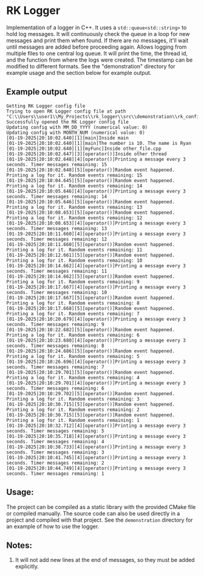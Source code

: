 # RK Logger

Implementation of a logger in C++. It uses a ```std::queue<std::string>``` to hold log messages. It will continuously check the queue in a loop for new messages and print them when found. If there are no messages, it'll wait until messages are added before proceeding again. Allows logging from multiple files to one central log queue. It will print the time, the thread id, and the function from where the logs were created. The timestamp can be modified to different formats. See the "demonstration" directory for example usage and the section below for example output.

## Example output
```
Getting RK Logger config file
Trying to open RK Logger config file at path "C:\\Users\\user1\\My_Projects\\rk_logger\\src\\demonstration\\rk_config.txt"
Successfully opened the RK Logger config file
Updating config with MM_DD_YYYY (numerical value: 0)
Updating config with MONTH_NUM (numerical value: 0)
[01-19-2025|20:10:02.640][1][main]Inside main
[01-19-2025|20:10:02.640][1][main]The number is 10. The name is Ryan
[01-19-2025|20:10:02.640][1][myFunc]Inside other_file.cpp
[01-19-2025|20:10:02.647][3][operator()]Inside other thread
[01-19-2025|20:10:02.648][4][operator()]Printing a message every 3 seconds. Timer messages remaining: 15
[01-19-2025|20:10:02.648][5][operator()]Random event happened. Printing a log for it. Random events remaining: 15
[01-19-2025|20:10:04.645][5][operator()]Random event happened. Printing a log for it. Random events remaining: 14
[01-19-2025|20:10:05.646][4][operator()]Printing a message every 3 seconds. Timer messages remaining: 14
[01-19-2025|20:10:05.646][5][operator()]Random event happened. Printing a log for it. Random events remaining: 13
[01-19-2025|20:10:08.653][5][operator()]Random event happened. Printing a log for it. Random events remaining: 12
[01-19-2025|20:10:08.653][4][operator()]Printing a message every 3 seconds. Timer messages remaining: 13
[01-19-2025|20:10:11.660][4][operator()]Printing a message every 3 seconds. Timer messages remaining: 12
[01-19-2025|20:10:11.660][5][operator()]Random event happened. Printing a log for it. Random events remaining: 11
[01-19-2025|20:10:12.661][5][operator()]Random event happened. Printing a log for it. Random events remaining: 10
[01-19-2025|20:10:14.662][4][operator()]Printing a message every 3 seconds. Timer messages remaining: 11
[01-19-2025|20:10:14.662][5][operator()]Random event happened. Printing a log for it. Random events remaining: 9
[01-19-2025|20:10:17.667][4][operator()]Printing a message every 3 seconds. Timer messages remaining: 10
[01-19-2025|20:10:17.667][5][operator()]Random event happened. Printing a log for it. Random events remaining: 8
[01-19-2025|20:10:17.668][5][operator()]Random event happened. Printing a log for it. Random events remaining: 7
[01-19-2025|20:10:20.679][4][operator()]Printing a message every 3 seconds. Timer messages remaining: 9
[01-19-2025|20:10:22.682][5][operator()]Random event happened. Printing a log for it. Random events remaining: 6
[01-19-2025|20:10:23.680][4][operator()]Printing a message every 3 seconds. Timer messages remaining: 8
[01-19-2025|20:10:24.686][5][operator()]Random event happened. Printing a log for it. Random events remaining: 5
[01-19-2025|20:10:26.696][4][operator()]Printing a message every 3 seconds. Timer messages remaining: 7
[01-19-2025|20:10:29.701][5][operator()]Random event happened. Printing a log for it. Random events remaining: 4
[01-19-2025|20:10:29.701][4][operator()]Printing a message every 3 seconds. Timer messages remaining: 6
[01-19-2025|20:10:29.702][5][operator()]Random event happened. Printing a log for it. Random events remaining: 3
[01-19-2025|20:10:30.715][5][operator()]Random event happened. Printing a log for it. Random events remaining: 2
[01-19-2025|20:10:30.715][5][operator()]Random event happened. Printing a log for it. Random events remaining: 1
[01-19-2025|20:10:32.712][4][operator()]Printing a message every 3 seconds. Timer messages remaining: 5
[01-19-2025|20:10:35.718][4][operator()]Printing a message every 3 seconds. Timer messages remaining: 4
[01-19-2025|20:10:38.733][4][operator()]Printing a message every 3 seconds. Timer messages remaining: 3
[01-19-2025|20:10:41.745][4][operator()]Printing a message every 3 seconds. Timer messages remaining: 2
[01-19-2025|20:10:44.749][4][operator()]Printing a message every 3 seconds. Timer messages remaining: 1
```
## Usage:
The project can be compiled as a static library with the provided CMake file or compiled manually. The source code can also be used directly in a project and compiled with that project. See the `demonstration` directory for an example of how to use the logger.

## Notes:
1. It will not add new lines at the end of messages, so they must be added explicitly.
